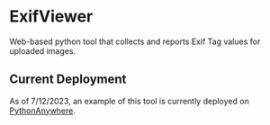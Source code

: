 # ExifViewer
Web-based python tool that collects and reports Exif Tag values for uploaded images.

## Current Deployment
As of 7/12/2023, an example of this tool is currently deployed on [PythonAnywhere](http://willcamp.pythonanywhere.com/).
